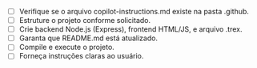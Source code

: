 <!-- Use este arquivo para fornecer instruções personalizadas para o Copilot neste workspace. -->
- [ ] Verifique se o arquivo copilot-instructions.md existe na pasta .github.
- [ ] Estruture o projeto conforme solicitado.
- [ ] Crie backend Node.js (Express), frontend HTML/JS, e arquivo .trex.
- [ ] Garanta que README.md está atualizado.
- [ ] Compile e execute o projeto.
- [ ] Forneça instruções claras ao usuário.

